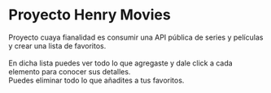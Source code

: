 <h1>Proyecto Henry Movies</h1>
Proyecto cuaya fianalidad es  consumir una API pública de series y películas
y crear una lista de favoritos.<br /><br />
En dicha lista puedes ver todo lo que agregaste y dale click a cada elemento para conocer sus detalles.<br />
Puedes eliminar todo lo que añadites a tus favoritos.


